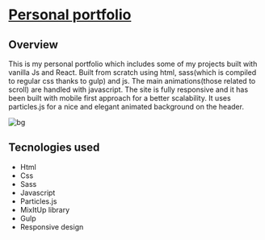 # [Personal portfolio](https://donjosef.github.io/personal-portfolio/)

## Overview
This is my personal portfolio which includes some of my projects built with vanilla Js and React. Built from scratch using html, sass(which is compiled to regular css thanks to gulp) and js. The main animations(those related to scroll) are handled with javascript. The site is fully responsive and it has been built with mobile first approach for a better scalability. It uses particles.js for a nice and elegant animated background on the header.


![bg](https://user-images.githubusercontent.com/36966354/49688186-89835680-fb0e-11e8-8673-c02fd48c6904.gif)

## Tecnologies used

* Html
* Css
* Sass
* Javascript
* Particles.js
* MixItUp library
* Gulp
* Responsive design
